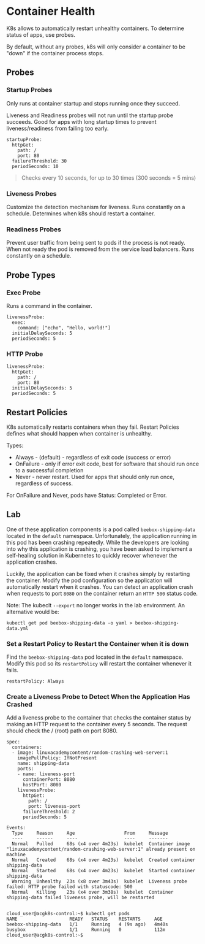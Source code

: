# Container Health

K8s allows to automatically restart unhealthy containers. To determine status of apps, use probes.

By default, without any probes, k8s will only consider a container to be "down" if the container process stops.

## Probes

### Startup Probes

Only runs at container startup and stops running once they succeed. 

Liveness and Readiness probes will not run until the startup probe succeeds. Good for apps with long startup times to prevent liveness/readiness from failing too early.

```
startupProbe:
  httpGet:
    path: /
    port: 80
  failureThreshold: 30
  periodSeconds: 10
```

> Checks every 10 seconds, for up to 30 times (300 seconds = 5 mins)

### Liveness Probes

Customize the detection mechanism for liveness. Runs constantly on a schedule. Determines when k8s should restart a container.

### Readiness Probes

Prevent user traffic from being sent to pods if the process is not ready. When not ready the pod is removed from the service load balancers. Runs constantly on a schedule.

## Probe Types

### Exec Probe

Runs a command in the container.

```
livenessProbe:
  exec:
    command: ["echo", "Hello, world!"]
  initialDelaySeconds: 5
  periodSeconds: 5
```

### HTTP Probe

```
livenessProbe:
  httpGet:
    path: /
    port: 80
  initialDelaySeconds: 5
  periodSeconds: 5
```

## Restart Policies

K8s automatically restarts containers when they fail. Restart Policies defines what should happen when container is unhealthy.

Types:
 - Always - (default) - regardless of exit code (success or error)
 - OnFailure - only if error exit code, best for software that should run once to a successful completion
 - Never - never restart. Used for apps that should only run once, regardless of success.

For OnFailure and Never, pods have Status: Completed or Error.

## Lab

One of these application components is a pod called `beebox-shipping-data` located in the `default` namespace. Unfortunately, the application running in this pod has been crashing repeatedly. While the developers are looking into why this application is crashing, you have been asked to implement a self-healing solution in Kubernetes to quickly recover whenever the application crashes.

Luckily, the application can be fixed when it crashes simply by restarting the container. Modify the pod configuration so the application will automatically restart when it crashes. You can detect an application crash when requests to port `8080` on the container return an `HTTP 500` status code.

Note: The kubeclt `--export` no longer works in the lab environment. An alternative would be:

`kubectl get pod beebox-shipping-data -o yaml > beebox-shipping-data.yml`

### Set a Restart Policy to Restart the Container when it is down

Find the `beebox-shipping-data` pod located in the `default` namespace. Modify this pod so its `restartPolicy` will restart the container whenever it fails.

`restartPolicy: Always`

### Create a Liveness Probe to Detect When the Application Has Crashed

Add a liveness probe to the container that checks the container status by making an HTTP request to the container every 5 seconds. The request should check the / (root) path on port 8080.

```
spec:
  containers:
  - image: linuxacademycontent/random-crashing-web-server:1
    imagePullPolicy: IfNotPresent
    name: shipping-data
    ports:
    - name: liveness-port
      containerPort: 8080
      hostPort: 8080
    livenessProbe:
      httpGet:
        path: /
        port: liveness-port
      failureThreshold: 2
      periodSeconds: 5
```

```
Events:
  Type     Reason     Age                  From     Message
  ----     ------     ----                 ----     -------
  Normal   Pulled     68s (x4 over 4m23s)  kubelet  Container image "linuxacademycontent/random-crashing-web-server:1" already present on machine
  Normal   Created    68s (x4 over 4m23s)  kubelet  Created container shipping-data
  Normal   Started    68s (x4 over 4m23s)  kubelet  Started container shipping-data
  Warning  Unhealthy  23s (x8 over 3m43s)  kubelet  Liveness probe failed: HTTP probe failed with statuscode: 500
  Normal   Killing    23s (x4 over 3m38s)  kubelet  Container shipping-data failed liveness probe, will be restarted


cloud_user@acgk8s-control:~$ kubectl get pods
NAME                   READY   STATUS    RESTARTS     AGE
beebox-shipping-data   1/1     Running   4 (9s ago)   4m40s
busybox                1/1     Running   0            112m
cloud_user@acgk8s-control:~$ 

```
